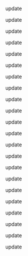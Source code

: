 update

update

update

update

update

update

update

update

update

update

update

update

update

update

update

update

update

update

update

update

update

update

